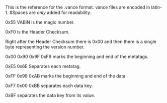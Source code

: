 This is the reference for the .vance format.
vance files are encoded in latin-1.
#Spaces are *only* added for readability.

0x55 VABIN is the magic number.

0xF0 is the Header Checksum.

Right after the Header Checksum there is 0x00 and then there is a single byte representing the version number.

0x00 0x90 0x9F 0xF9 marks the beginning and end of the metatags.

0xE5 0x6E Separates each metatag.

0xFF 0x99 0xAB marks the beginning and end of the data.

0xF7 0x00 0xBB separates each data key.

0xBF separates the data key from its value.
